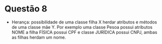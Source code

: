 # Questão 8 
- Herança: possibilidade de uma classe filha X herdar atributos e métodos de uma classe mãe Y. Por exemplo uma classe Pesoa possui atributos NOME a filha FÍSICA possui CPF e classe JURÌDICA possui CNPJ, ambas as filhas herdam um nome.
